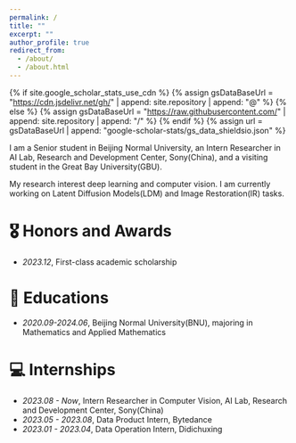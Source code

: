 ```yaml
---
permalink: /
title: ""
excerpt: ""
author_profile: true
redirect_from: 
  - /about/
  - /about.html
---
```


{% if site.google_scholar_stats_use_cdn %}
{% assign gsDataBaseUrl = "https://cdn.jsdelivr.net/gh/" | append: site.repository | append: "@" %}
{% else %}
{% assign gsDataBaseUrl = "https://raw.githubusercontent.com/" | append: site.repository | append: "/" %}
{% endif %}
{% assign url = gsDataBaseUrl | append: "google-scholar-stats/gs_data_shieldsio.json" %}

<span class='anchor' id='about-me'></span>

I am a Senior student in Beijing Normal University, an Intern Researcher in AI Lab, Research and Development Center, Sony(China), and a visiting student in the Great Bay University(GBU).


My research interest deep learning and computer vision. I am currently working on Latent Diffusion Models(LDM) and Image Restoration(IR) tasks.



# 🎖 Honors and Awards
- *2023.12*, First-class academic scholarship 


# 📖 Educations
- *2020.09-2024.06*, Beijing Normal University(BNU), majoring in Mathematics and Applied Mathematics


# 💻 Internships
- *2023.08 - Now*, Intern Researcher in Computer Vision, AI Lab, Research and Development Center, Sony(China)
- *2023.05 - 2023.08*, Data Product Intern, Bytedance
- *2023.01 - 2023.04*, Data Operation Intern, Didichuxing
